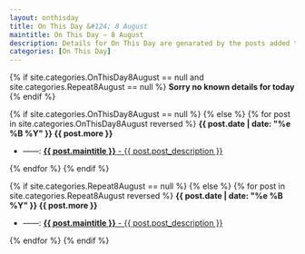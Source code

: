 ```yaml
---
layout: onthisday
title: On This Day &#124; 8 August
maintitle: On This Day — 8 August
description: Details for On This Day are genarated by the posts added to the website so the content is subject to changes/updates over time.
categories: [On This Day]
---
```


{% if site.categories.OnThisDay8August == null and site.categories.Repeat8August == null %}
<strong>Sorry no known details for today</strong>
{% endif %}

{% if site.categories.OnThisDay8August == null %}
{% else %}
{% for post in site.categories.OnThisDay8August reversed %}
<strong>{{ post.date | date: "%e %B %Y" }} {{ post.more }}</strong>
<ul>
<li> ——: <a href="{{ post.url }}"><strong>{{ post.maintitle }}</strong> - {{ post.post_description }}</a></li>
</ul>
{% endfor %}
{% endif %}

{% if site.categories.Repeat8August == null %}
{% else %}
{% for post in site.categories.Repeat8August reversed %}
<strong>{{ post.date | date: "%e %B %Y" }} {{ post.more }}</strong>
<ul>
<li> ——: <a href="{{ post.url }}"><strong>{{ post.maintitle }}</strong> - {{ post.post_description }}</a></li>
</ul>
{% endfor %}
{% endif %}
